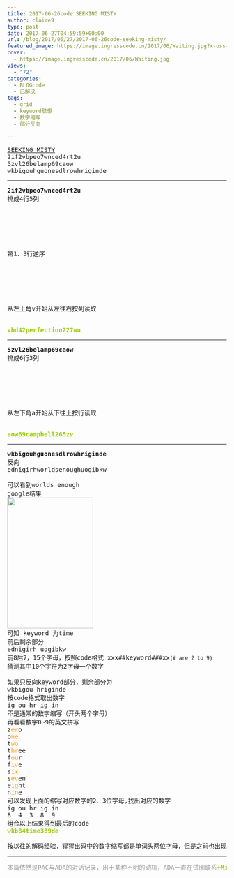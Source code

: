 ```yaml
---
title: 2017-06-26code SEEKING MISTY
author: claire9
type: post
date: 2017-06-27T04:59:59+00:00
url: /blog/2017/06/27/2017-06-26code-seeking-misty/
featured_image: https://image.ingresscode.cn/2017/06/Waiting.jpg?x-oss-process=image/resize,m_fill,w_700,h_220
cover:
  - https://image.ingresscode.cn/2017/06/Waiting.jpg
views:
  - "72"
categories:
  - BLOGcode
  - 已解决
tags:
  - grid
  - keyword联想
  - 数字缩写
  - 部分反向

---
```

<pre><a href="http://investigate.ingress.com/2017/06/26/seeking-misty/" target="_blank" rel="noopener">SEEKING MISTY</a>
2if2vbpeo7wnced4rt2u
5zvl26belamp69caow
wkbigouhguonesdlrowhriginde
<!--more--></pre>

* * *

<pre><strong>2if2vbpeo7wnced4rt2u
</strong>排成4行5列



<table border="0" cellpading="0" cellspacing="0"   >
  
  	
  
</table>

第1、3行逆序



<table border="0" cellpading="0" cellspacing="0"   >
  
  	
  
</table>

从左上角v开始从左往右按列读取


<span style="color: #99cc00;"><strong>vbd42perfection227wu
</strong></span></pre>

* * *

<pre><strong>5zvl26belamp69caow</strong>
排成6行3列



<table border="0" cellpading="0" cellspacing="0"   >
  
  	
  
</table>

从左下角a开始从下往上按行读取


<span style="color: #99cc00;"><strong>aow69campbell265zv
</strong></span></pre>

* * *

<pre><strong>wkbigouhguonesdlrowhriginde
</strong>反向
ednigirhworldsenoughuogibkw

可以看到worlds enough
google结果
<img class="alignnone size-medium wp-image-313" src="https://image.ingresscode.cn/2017/06/51rPhJ-WAiL._SX326_BO1204203200_.jpg?x-oss-process=image/resize,m_fill,w_197,h_300" alt="" width="197" height="300" srcset="https://image.ingresscode.cn/2017/06/51rPhJ-WAiL._SX326_BO1204203200_.jpg 328w, https://image.ingresscode.cn/2017/06/51rPhJ-WAiL._SX326_BO1204203200_.jpg?x-oss-process=image/resize,m_fill,w_197,h_300 197w" sizes="(max-width: 197px) 100vw, 197px" />
可知 keyword 为time
前后剩余部分
ednigirh uogibkw
前8后7，15个字母，按照code格式 xxx##keyword###xx<small>(# are 2 to 9)
</small>猜测其中10个字符为2字母一个数字

如果只反向keyword部分，剩余部分为
wkbigou hriginde
按code格式取出数字
ig ou hr ig in 
不是通常的数字缩写（开头两个字母）
再看看数字0~9的英文拼写
z<span style="color: #ff9900;">er</span>o
o<span style="color: #ff9900;">ne</span>
t<span style="color: #ff9900;">wo</span>
t<span style="color: #ff9900;">hr</span>ee
f<span style="color: #ff9900;">ou</span>r
f<span style="color: #ff9900;">iv</span>e
s<span style="color: #ff9900;">ix</span>
s<span style="color: #ff9900;">ev</span>en
e<span style="color: #ff9900;">ig</span>ht
n<span style="color: #ff9900;">in</span>e
可以发现上面的缩写对应数字的2、3位字母,找出对应的数字
ig ou hr ig in 
8  4  3  8  9
组合以上结果得到最后的code
<span style="color: #99cc00;">w<strong>kb84time389de
</strong></span>
按以往的解码经验，猩猩出码中的数字缩写都是单词头两位字母，但是之前也出现过最后两位字母的情况，如此看来猩猩的套路就是没有套路。</pre>

* * *

<pre><span style="color: #999999;">本篇依然是PAC与ADA的对话记录，出于某种不明的动机，ADA一直在试图联系</span><span style="color: #99cc00;"><strong>+Misty Hannah</strong></span>
</pre>